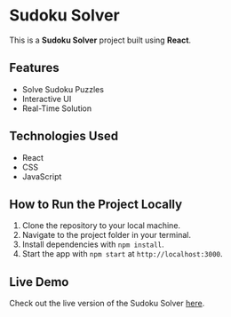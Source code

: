 # Sudoku Solver
This is a **Sudoku Solver** project built using **React**.

## Features
- Solve Sudoku Puzzles
- Interactive UI
- Real-Time Solution

## Technologies Used
- React
- CSS
- JavaScript

## How to Run the Project Locally
1. Clone the repository to your local machine.
2. Navigate to the project folder in your terminal.
3. Install dependencies with `npm install`.
4. Start the app with `npm start` at `http://localhost:3000`.

## Live Demo
Check out the live version of the Sudoku Solver [here](https://sudoku-solver-q86edu41q-anujs-projects-a3dc62de.vercel.app/).


